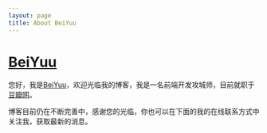 ```yaml
---
layout: page
title: About BeiYuu
---
```

# [BeiYuu][]

您好，我是[BeiYuu][]，欢迎光临我的博客，我是一名前端开发攻城师，目前就职于[豆瓣网][]。

博客目前仍在不断完善中，感谢您的光临，你也可以在下面的我的在线联系方式中关注我，获取最新的消息。


[BeiYuu]: http://beiyuu.com "BeiYuu"
[豆瓣网]: http://douban.com "豆瓣网"
